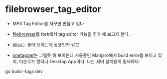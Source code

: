# filebrowser_tag_editor

- MP3 Tag Editor를 자꾸만 만들고 있다
- [filebrowser](https://github.com/filebrowser/filebrowser)를 fork해서 tag editor 기능을 추가 해 보고자 한다.

- [bliss](https://www.blisshq.com/buy-fixes.html)는 좋아 보이는데 상용인거 같고
- [onetagger](https://onetagger.github.io/#download)는 그럴듯 해 보이는데 사용중인 Manjaro에서 build error를 보이고 있어, 다운로드 했더니 Desktop App이다. 나는 서버 설치용이 필요하다.


go build -tags dev